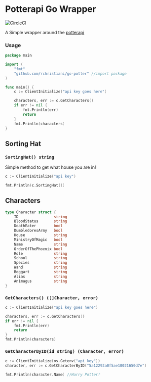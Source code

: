 # Potterapi Go Wrapper

[![CircleCI](https://img.shields.io/circleci/project/Rchristiani/go-potterapi.svg?style=flat-square)](https://circleci.com/Rchristiani/go-potterapi)

A Simple wrapper around the [potterapi](https://www.potterapi.com/) 

### Usage

```go
package main

import (
	"fmt"
	"github.com/rchristiani/go-potter" //import package
)

func main() {
    c := ClientInitialize("api key goes here")

	characters, err := c.GetCharacters()
	if err != nil {
		fmt.Println(err)
		return
	}
	fmt.Println(characters)
}
``` 


## Sorting Hat

### `SortingHat() string` 

Simple method to get what house you are in!

```go
c := ClientInitialize("api key")

fmt.Println(c.SortingHat())
```

## Characters

```go
type Character struct {
	ID                string 
	BloodStatus       string 
	DeathEater        bool   
	DumbledoresArmy   bool   
	House             string 
	MinistryOfMagic   bool   
	Name              string 
	OrderOfThePhoenix bool   
	Role              string 
	School            string 
	Species           string 
	Wand              string 
	Boggart           string 
	Alias             string 
	Animagus          string 
}
```


### `GetCharacters() ([]Character, error)` 

```go
c := ClientInitialize("api key goes here")

characters, err := c.GetCharacters()
if err != nil {
    fmt.Println(err)
    return
}
fmt.Println(characters)
```

### `GetCharacterByID(id string) (Character, error)`

```go
c := ClientInitialize(os.Getenv("api key"))
character, err := c.GetCharacterByID("5a12292a0f5ae10021650d7e")

fmt.Println(character.Name) //Harry Potter!
```
